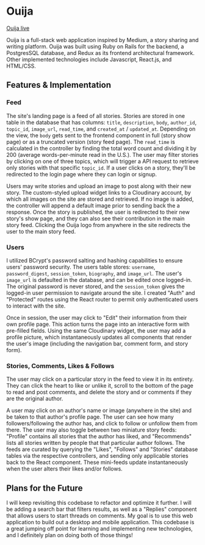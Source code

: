 # Ouija

[Ouija live](http://ouija-medium.herokuapp.com/#/ "Ouija's Homepage")

Ouija is a full-stack web application inspired by Medium, a story sharing and writing platform. Ouija was built using Ruby on Rails for the backend, a PostgresSQL database, and Redux as its frontend architectural framework. Other implemented technologies include Javascript, React.js, and HTML/CSS.

## Features & Implementation

### Feed

The site's landing page is a feed of all stories. Stories are stored in one table in the database that has columns: `title`, `description`, `body`, `author_id`, `topic_id`, `image_url`, `read_time`, and `created_at` / `updated_at`. Depending on the view, the `body` gets sent to the frontend component in full (story show page) or as a truncated version (story feed page). The `read_time` is calculated in the controller by finding the total word count and dividing it by 200 (average words-per-minute read in the U.S.). The user may filter stories by clicking on one of three topics, which will trigger a API request to retrieve only stories with that specific `topic_id`. If a user clicks on a story, they'll be redirected to the login page where they can login or signup.

Users may write stories and upload an image to post along with their new story. The custom-styled upload widget links to a Cloudinary account, by which all images on the site are stored and retrieved. If no image is added, the controller will append a default image prior to sending back the a response. Once the story is published, the user is redirected to their new story's show page, and they can also see their contribution in the main story feed. Clicking the Ouija logo from anywhere in the site redirects the user to the main story feed.


### Users

I utilized BCrypt's password salting and hashing capabilities to ensure users' password security. The users table stores: `username`, `password_digest`, `session_token`, `biography`, and `image_url`. The user's `image_url` is defaulted in the database, and can be edited once logged-in. The original password is never stored, and the `session_token` gives the logged-in user permission to navigate around the site. I created "Auth" and "Protected" routes using the React router to permit only authenticated users to interact with the site.

Once in session, the user may click to "Edit" their information from their own profile page. This action turns the page into an interactive form with pre-filled fields. Using the same Cloudinary widget, the user may add a profile picture, which instantaneously updates all components that render the user's image (including the navigation bar, comment form, and story form).


### Stories, Comments, Likes & Follows

The user may click on a particular story in the feed to view it in its entirety. They can click the heart to like or unlike it, scroll to the bottom of the page to read and post comments, and delete the story and or comments if they are the original author.

A user may click on an author's name or image (anywhere in the site) and be taken to that author's profile page. The user can see how many followers/following the author has, and click to follow or unfollow them from there. The user may also toggle between two miniature story feeds: "Profile" contains all stories that the author has liked, and "Recommends" lists all stories written by people that that particular author follows. The feeds are curated by querying the "Likes", "Follows" and "Stories" database tables via the respective controllers, and sending only applicable stories back to the React component. These mini-feeds update instantaneously when the user alters their likes and/or follows.


## Plans for the Future

I will keep revisiting this codebase to refactor and optimize it further. I will be adding a search bar that filters results, as well as a "Replies" component that allows users to start threads on comments. My goal is to use this web application to build out a desktop and mobile application. This codebase is a great jumping off point for learning and implementing new technologies, and I definitely plan on doing both of those things!
